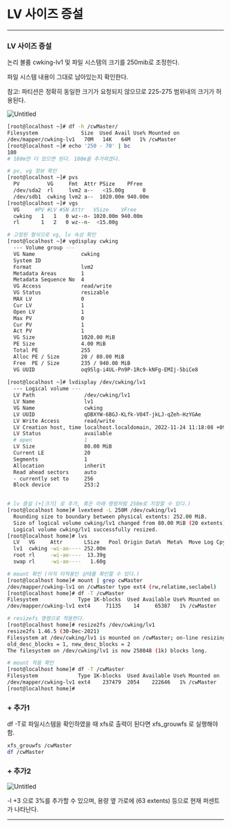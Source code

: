 # LV 사이즈 증설

---

### LV 사이즈 증설

논리 볼륨 cwking-lv1 및 파일 시스템의 크기를 250mib로 조정한다. 

파일 시스템 내용이 그대로 남아있는지 확인한다.

참고: 파티션은 정확히 동일한 크기가 요청되지 않으므로 225-275 범위내의 크기가 허용된다.

![Untitled](LV%20%E1%84%89%E1%85%A1%E1%84%8B%E1%85%B5%E1%84%8C%E1%85%B3%20%E1%84%8C%E1%85%B3%E1%86%BC%E1%84%89%E1%85%A5%E1%86%AF%2073cc9197d35c4d5eaaa9b6cb2e8fa22e/Untitled.png)

```bash
[root@localhost ~]# df -h /cwMaster/
Filesystem              Size  Used Avail Use% Mounted on
/dev/mapper/cwking-lv1   70M   14K   64M   1% /cwMaster
[root@localhost ~]# echo '250 - 70' | bc
180
# 180m만 더 있으면 된다. 180m을 추가하겠다.

# pv, vg 정보 확인
[root@localhost ~]# pvs
  PV         VG     Fmt  Attr PSize    PFree  
  /dev/sda2  rl     lvm2 a--   <15.00g      0 
  /dev/sdb1  cwking lvm2 a--  1020.00m 940.00m
[root@localhost ~]# vgs
  VG     #PV #LV #SN Attr   VSize    VFree  
  cwking   1   1   0 wz--n- 1020.00m 940.00m
  rl       1   2   0 wz--n-  <15.00g

# 고정된 형식으로 vg, lv 속성 확인
[root@localhost ~]# vgdisplay cwking
  --- Volume group ---
  VG Name               cwking
  System ID             
  Format                lvm2
  Metadata Areas        1
  Metadata Sequence No  4
  VG Access             read/write
  VG Status             resizable
  MAX LV                0
  Cur LV                1
  Open LV               1
  Max PV                0
  Cur PV                1
  Act PV                1
  VG Size               1020.00 MiB
  PE Size               4.00 MiB
  Total PE              255
  Alloc PE / Size       20 / 80.00 MiB
  Free  PE / Size       235 / 940.00 MiB
  VG UUID               oq9Slg-i4UL-Pn9P-1Rc9-kNFg-EMIj-5biCe8
   
[root@localhost ~]# lvdisplay /dev/cwking/lv1
  --- Logical volume ---
  LV Path                /dev/cwking/lv1
  LV Name                lv1
  VG Name                cwking
  LV UUID                qDBXYW-6BGJ-KLfk-V04T-jkLJ-qZeh-HzYGAe
  LV Write Access        read/write
  LV Creation host, time localhost.localdomain, 2022-11-24 11:18:08 +0900
  LV Status              available
  # open                 1
  LV Size                80.00 MiB
  Current LE             20
  Segments               1
  Allocation             inherit
  Read ahead sectors     auto
  - currently set to     256
  Block device           253:2
   

# lv 증설 (+[크기] 로 추가, 혹은 아래 명령처럼 250m로 지정할 수 있다.)
[root@localhost home]# lvextend -L 250M /dev/cwking/lv1 
  Rounding size to boundary between physical extents: 252.00 MiB.
  Size of logical volume cwking/lv1 changed from 80.00 MiB (20 extents) to 252.00 MiB (63 extents).
  Logical volume cwking/lv1 successfully resized.
[root@localhost home]# lvs
  LV   VG     Attr       LSize   Pool Origin Data%  Meta%  Move Log Cpy%Sync Convert
  lv1  cwking -wi-ao---- 252.00m                                                    
  root rl     -wi-ao----  13.39g                                                    
  swap rl     -wi-ao----   1.60g                                                    

# mount 확인 (아직 미적용인 상태를 확인할 수 있다.)
[root@localhost home]# mount | grep cwMaster
/dev/mapper/cwking-lv1 on /cwMaster type ext4 (rw,relatime,seclabel)
[root@localhost home]# df -T /cwMaster
Filesystem             Type 1K-blocks  Used Available Use% Mounted on
/dev/mapper/cwking-lv1 ext4     71135    14     65387   1% /cwMaster

# resizefs 명령으로 적용한다.
[root@localhost home]# resize2fs /dev/cwking/lv1 
resize2fs 1.46.5 (30-Dec-2021)
Filesystem at /dev/cwking/lv1 is mounted on /cwMaster; on-line resizing required
old_desc_blocks = 1, new_desc_blocks = 2
The filesystem on /dev/cwking/lv1 is now 258048 (1k) blocks long.

# mount 적용 확인
[root@localhost home]# df -T /cwMaster
Filesystem             Type 1K-blocks  Used Available Use% Mounted on
/dev/mapper/cwking-lv1 ext4    237479  2054    222646   1% /cwMaster
[root@localhost home]#
```

### + 추가1

df -T로 파일시스템을 확인하였을 때 xfs로 출력이 된다면 xfs_grouwfs 로 실행해야 함.

```bash
xfs_grouwfs /cwMaster
df /cwMaster
```

### + 추가2

![Untitled](LV%20%E1%84%89%E1%85%A1%E1%84%8B%E1%85%B5%E1%84%8C%E1%85%B3%20%E1%84%8C%E1%85%B3%E1%86%BC%E1%84%89%E1%85%A5%E1%86%AF%2073cc9197d35c4d5eaaa9b6cb2e8fa22e/Untitled%201.png)

-l +3 으로 3%를 추가할 수 있으며, 용량 옆 가로에 (63 extents) 등으로 현재 퍼센트가 나타난다.

---